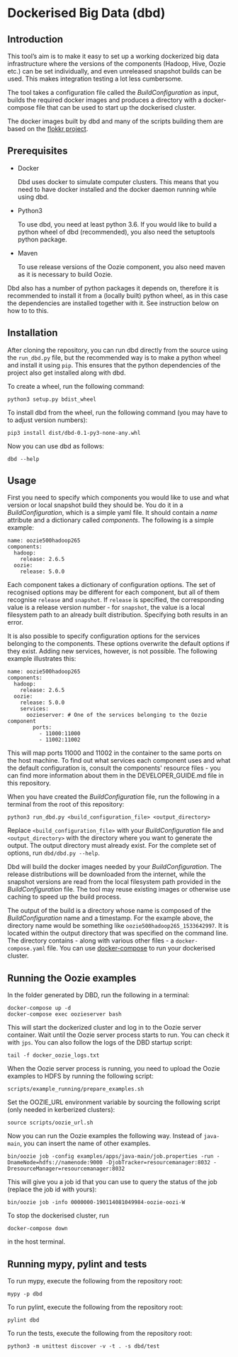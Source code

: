 # Dockerised Big Data (dbd)

## Introduction
This tool’s aim is to make it easy to set up a working dockerized big data infrastructure where the versions of the
components (Hadoop, Hive, Oozie etc.) can be set individually, and even unreleased snapshot builds can be used. This
makes integration testing a lot less cumbersome.

The tool takes a configuration file called the _BuildConfiguration_ as input, builds the required docker images and
produces a directory with a docker-compose file that can be used to start up the dockerised cluster.

The docker images built by dbd and many of the scripts building them are based on the [flokkr
project](https://github.com/flokkr).

## Prerequisites
* Docker
  
  Dbd uses docker to simulate computer clusters. This means that you need to have docker installed and the docker
  daemon running while using dbd.

* Python3
  
  To use dbd, you need at least python 3.6. If you would like to build a python wheel of dbd (recommended), you
  also need the setuptools python package.

* Maven
  
  To use release versions of the Oozie component, you also need maven as it is necessary to build Oozie.

Dbd also has a number of python packages it depends on, therefore it is recommended to install it from a (locally built)
python wheel, as in this case the dependencies are installed together with it. See instruction below on how to to this.

## Installation
After cloning the repository, you can run dbd directly from the source using the `run_dbd.py` file, but the recommended
way is to make a python wheel and install it using `pip`. This ensures that the python dependencies of the project also
get installed along with dbd.

To create a wheel, run the following command:

```
python3 setup.py bdist_wheel
```

To install dbd from the wheel, run the following command (you may have to to adjust version numbers):

```
pip3 install dist/dbd-0.1-py3-none-any.whl
```

Now you can use dbd as follows:

```
dbd --help
```

## Usage
First you need to specify which components you would like to use and what version or local snapshot build they should
be. You do it in a _BuildConfiguration_, which is a simple yaml file. It should contain a _name_ attribute and a
dictionary called _components_. The following is a simple example:

```
name: oozie500hadoop265
components:
  hadoop:
    release: 2.6.5
  oozie:
    release: 5.0.0
```

Each component takes a dictionary of configuration options. The set of recognised options may be different for each
component, but all of them recognise `release` and `snapshot`. If `release` is specified, the corresponding value is a
release version number - for `snapshot`, the value is a local filesystem path to an already built
distribution. Specifying both results in an error.

It is also possible to specify configuration options for the services belonging to the components. These options
overwrite the default options if they exist. Adding new services, however, is not possible. The following example
illustrates this:

```
name: oozie500hadoop265
components:
  hadoop:
    release: 2.6.5
  oozie:
    release: 5.0.0
    services:
      oozieserver: # One of the services belonging to the Oozie component
	    ports:
		  - 11000:11000
		  - 11002:11002
```

This will map ports 11000 and 11002 in the container to the same ports on the host machine. To find out what services
each component uses and what the default configuration is, consult the components' resource files - you can find more
information about them in the DEVELOPER_GUIDE.md file in this repository.

When you have created the _BuildConfiguration_ file, run the following in a terminal from the root of this repository:

```
python3 run_dbd.py <build_configuration_file> <output_directory>
```

Replace `<build_configuration_file>` with your _BuildConfiguration_ file and `<output_directory>` with the directory
where you want to generate the output. The output directory must already exist. For the complete set of options, run
`dbd/dbd.py --help`.

Dbd will build the docker images needed by your _BuildConfiguration_. The release distributions will be downloaded from
the internet, while the snapshot versions are read from the local filesystem path provided in the _BuildConfiguration_
file. The tool may reuse existing images or otherwise use caching to speed up the build process.

The output of the build is a directory whose name is composed of the _BuildConfiguration_ name and a timestamp. For the
example above, the directory name would be something like `oozie500hadoop265_1533642997`. It is located within the
output directory that was specified on the command line. The directory contains - along with various other files - a
`docker-compose.yaml` file. You can use [docker-compose](https://docs.docker.com/compose/) to run your dockerised
cluster.

## Running the Oozie examples

In the folder generated by DBD, run the following in a terminal:

```
docker-compose up -d
docker-compose exec oozieserver bash
```

This will start the dockerized cluster and log in to the Oozie server container. Wait until the Oozie server process
starts to run. You can check it with `jps`. You can also follow the logs of the DBD startup script:

```
tail -f docker_oozie_logs.txt
```

When the Oozie server process is running, you need to upload the Oozie examples to HDFS by running the following script:

```
scripts/example_running/prepare_examples.sh
```

Set the OOZIE_URL environment variable by sourcing the following script (only needed in kerberized clusters):

```
source scripts/oozie_url.sh
```

Now you can run the Oozie examples the following way. Instead of `java-main`, you can insert the name of other examples.

```
bin/oozie job -config examples/apps/java-main/job.properties -run -DnameNode=hdfs://namenode:9000 -DjobTracker=resourcemanager:8032 -DresourceManager=resourcemanager:8032
```

This will give you a job id that you can use to query the status of the job (replace the job id with yours):

```
bin/oozie job -info 0000000-190114081049984-oozie-oozi-W
```

To stop the dockerised cluster, run

```
docker-compose down
```

in the host terminal.

## Running mypy, pylint and tests
To run mypy, execute the following from the repository root:

```
mypy -p dbd
```

To run pylint, execute the following from the repository root:
```
pylint dbd
```

To run the tests, execute the following from the repository root:
```
python3 -m unittest discover -v -t . -s dbd/test
```
